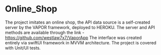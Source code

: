 # Online_Shop

The project imitates an online shop, the API data source is a self-created server by the VAPOR framework, deployed to HEROKU.
The server and API methods are available through the link - https://github.com/westlaw7x7/VaporApp
The interface was created entirely via swiftUI framework in MVVM architecture. 
The project is covered with Unit/UI tests.
